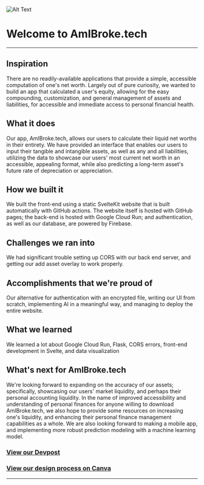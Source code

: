 ![Alt Text](https://i.imgur.com/jgp6YuC.gif)

# Welcome to **AmIBroke.tech**
---
## Inspiration
There are no readily-available applications that provide a simple, accessible computation of one's net worth. Largely out of pure curiosity, we wanted to build an app that calculated a user's equity, allowing for the easy compounding, customization, and general management of assets and liabilities, for accessible and immediate access to personal financial health.

## What it does
Our app, AmIBroke.tech, allows our users to calculate their liquid net worths in their entirety. We have provided an interface that enables our users to input their tangible and intangible assets, as well as any and all liabilities, utilizing the data to showcase our users' most current net worth in an accessible, appealing format, while also predicting a long-term asset's future rate of depreciation or appreciation.

## How we built it
We built the front-end using a static SvelteKit website that is built automatically with GitHub actions. The website itself is hosted with GitHub pages; the back-end is hosted with Google Cloud Run; and authentication, as well as our database, are powered by Firebase. 

## Challenges we ran into
We had significant trouble setting up CORS with our back end server, and getting our add asset overlay to work properly. 

## Accomplishments that we're proud of
Our alternative for authentication with an encrypted file, writing our UI from scratch, implementing AI in a meaningful way, and managing to deploy the entire website.

## What we learned
We learned a lot about Google Cloud Run, Flask, CORS errors, front-end development in Svelte, and data visualization

## What's next for AmIBroke.tech
We're looking forward to expanding on the accuracy of our assets; specifically, showcasing our users' market liquidity, and perhaps their personal accounting liquidity. In the name of improved accessibility and understanding of personal finances for anyone willing to download AmIBroke.tech, we also hope to provide some resources on increasing one's liquidity, and enhancing their personal finance management capabilities as a whole. We are also looking forward to making a mobile app, and implementing more robust prediction modeling with a machine learning model.


### [View our Devpost](https://devpost.com/software/we-dont-have-a-project-name-yet)
### [View our design process on Canva](https://www.canva.com/design/DAFx_Fiv7yI/k0eKUoiQUjFk-PY33ArUoQ/edit?utm_content=DAFx_Fiv7yI&utm_campaign=designshare&utm_medium=link2&utm_source=sharebutton)
---
